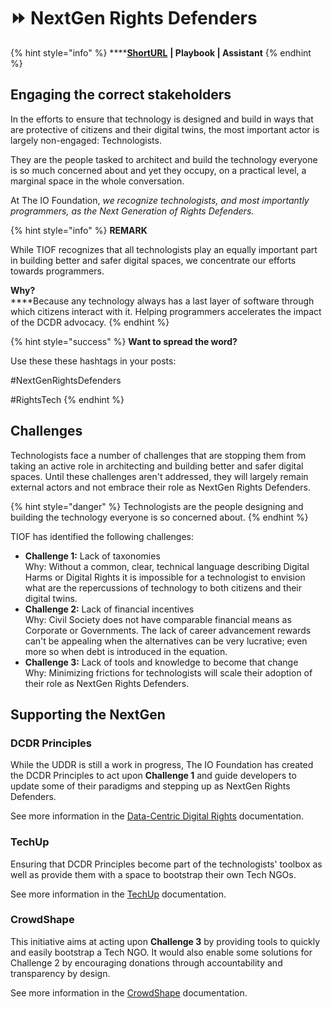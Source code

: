 # ⏩ NextGen Rights Defenders

{% hint style="info" %}
****[**ShortURL**](http://tiof.click/TIOFNextGen) **| Playbook | Assistant**
{% endhint %}

## Engaging the correct stakeholders

In the efforts to ensure that technology is designed and build in ways that are protective of citizens and their digital twins, the most important actor is largely non-engaged: Technologists.

They are the people tasked to architect and build the technology everyone is so much concerned about and yet they occupy, on a practical level, a marginal space in the whole conversation.

At The IO Foundation, _we recognize technologists, and most importantly programmers, as the Next Generation of Rights Defenders._

{% hint style="info" %}
**REMARK**

While TIOF recognizes that all technologists play an equally important part in building better and safer digital spaces, we concentrate our efforts towards programmers.

**Why?**\
****Because any technology always has a last layer of software through which citizens interact with it. Helping programmers accelerates the impact of the DCDR advocacy.
{% endhint %}

{% hint style="success" %}
**Want to spread the word?**

Use these these hashtags in your posts:

\#NextGenRightsDefenders

\#RightsTech
{% endhint %}

## Challenges

Technologists face a number of challenges that are stopping them from taking an active role in architecting and building better and safer digital spaces. Until these challenges aren't addressed, they will largely remain external actors and not embrace their role as NextGen Rights Defenders.

{% hint style="danger" %}
Technologists are the people designing and building the technology everyone is so concerned about.&#x20;
{% endhint %}

TIOF has identified the following challenges:

* **Challenge 1:** Lack of taxonomies\
  Why: Without a common, clear, technical language describing Digital Harms or Digital Rights it is impossible for a technologist to envision what are the repercussions of technology to both citizens and their digital twins.
* **Challenge 2:** Lack of financial incentives\
  Why: Civil Society does not have comparable financial means as Corporate or Governments. The lack of career advancement rewards can't be appealing when the alternatives can be very lucrative; even more so when debt is introduced in the equation.
* **Challenge 3:** Lack of tools and knowledge to become that change\
  Why: Minimizing frictions for technologists will scale their adoption of their role as NextGen Rights Defenders.&#x20;

## Supporting the NextGen&#x20;

### DCDR Principles

While the UDDR is still a work in progress, The IO Foundation has created the DCDR Principles to act upon **Challenge 1** and guide developers to update some of their paradigms and stepping up as NextGen Rights Defenders.

See more information in the [Data-Centric Digital Rights](http://localhost:5000/o/-MF3oKZXzZjSRVKTjwWS/s/rG4xcNzldvEoKR9FS7Og/ "mention") documentation.

### TechUp

Ensuring that DCDR Principles become part of the technologists' toolbox as well as provide them with a space to bootstrap their own Tech NGOs.

See more information in the [TechUp](http://localhost:5000/o/-MF3oKZXzZjSRVKTjwWS/s/-M\_K54SuAkrrbCKMqyze/ "mention") documentation.

### CrowdShape

This initiative aims at acting upon **Challenge 3** by providing tools to quickly and easily bootstrap a Tech NGO. It would also enable some solutions for Challenge 2 by encouraging donations through accountability and transparency by design.

See more information in the [CrowdShape](http://localhost:5000/o/-MF3oKZXzZjSRVKTjwWS/s/MxkrsyQSraXtP8kYavv2/ "mention") documentation.

